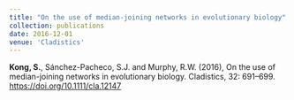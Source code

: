 ```yaml
---
title: "On the use of median‐joining networks in evolutionary biology"
collection: publications
date: 2016-12-01
venue: 'Cladistics'
---
```

**Kong, S.**, Sánchez-Pacheco, S.J. and Murphy, R.W. (2016), On the use of median-joining networks in evolutionary biology. Cladistics, 32: 691–699. https://doi.org/10.1111/cla.12147
